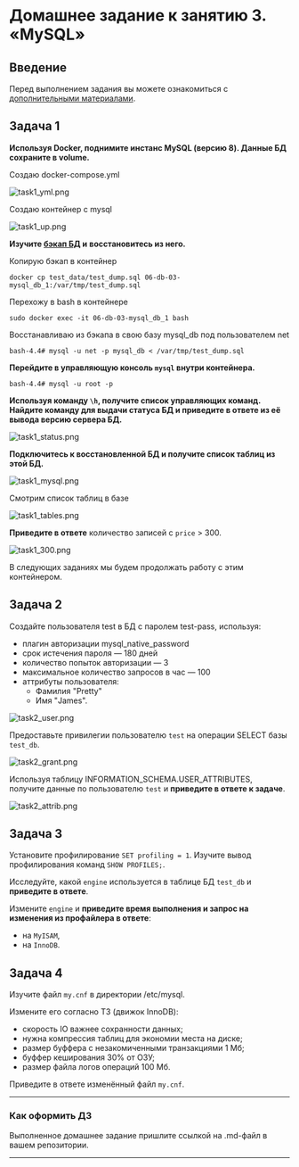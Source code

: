 # Домашнее задание к занятию 3. «MySQL»## ВведениеПеред выполнением задания вы можете ознакомиться с [дополнительными материалами](https://github.com/netology-code/virt-homeworks/blob/virt-11/additional/README.md).## Задача 1**Используя Docker, поднимите инстанс MySQL (версию 8). Данные БД сохраните в volume.**Создаю docker-compose.yml ![task1_yml.png](images%2Ftask1_yml.png)Создаю контейнер с mysql![task1_up.png](images%2Ftask1_up.png)**Изучите [бэкап БД](https://github.com/netology-code/virt-homeworks/tree/virt-11/06-db-03-mysql/test_data) и** **восстановитесь из него.**Копирую бэкап в контейнер`docker cp test_data/test_dump.sql 06-db-03-mysql_db_1:/var/tmp/test_dump.sql`Перехожу в bash в контейнере`sudo docker exec -it 06-db-03-mysql_db_1 bash`Восстанавливаю из бэкапа в свою базу mysql_db под пользователем net`bash-4.4# mysql -u net -p mysql_db < /var/tmp/test_dump.sql`**Перейдите в управляющую консоль `mysql` внутри контейнера.**`bash-4.4# mysql -u root -p` **Используя команду `\h`, получите список управляющих команд.Найдите команду для выдачи статуса БД и **приведите в ответе** из её вывода версию сервера БД.**![task1_status.png](images%2Ftask1_status.png)**Подключитесь к восстановленной БД и получите список таблиц из этой БД.**![task1_mysql.png](images%2Ftask1_mysql.png)Смотрим список таблиц в базе![task1_tables.png](images%2Ftask1_tables.png)**Приведите в ответе** количество записей с `price` > 300.![task1_300.png](images%2Ftask1_300.png)В следующих заданиях мы будем продолжать работу с этим контейнером.## Задача 2Создайте пользователя test в БД c паролем test-pass, используя:- плагин авторизации mysql_native_password- срок истечения пароля — 180 дней - количество попыток авторизации — 3 - максимальное количество запросов в час — 100- аттрибуты пользователя:    - Фамилия "Pretty"    - Имя "James".![task2_user.png](images%2Ftask2_user.png)Предоставьте привилегии пользователю `test` на операции SELECT базы `test_db`.![task2_grant.png](images%2Ftask2_grant.png)Используя таблицу INFORMATION_SCHEMA.USER_ATTRIBUTES, получите данные по пользователю `test` и **приведите в ответе к задаче**.![task2_attrib.png](images%2Ftask2_attrib.png)## Задача 3Установите профилирование `SET profiling = 1`.Изучите вывод профилирования команд `SHOW PROFILES;`.Исследуйте, какой `engine` используется в таблице БД `test_db` и **приведите в ответе**.Измените `engine` и **приведите время выполнения и запрос на изменения из профайлера в ответе**:- на `MyISAM`,- на `InnoDB`.## Задача 4 Изучите файл `my.cnf` в директории /etc/mysql.Измените его согласно ТЗ (движок InnoDB):- скорость IO важнее сохранности данных;- нужна компрессия таблиц для экономии места на диске;- размер буффера с незакомиченными транзакциями 1 Мб;- буффер кеширования 30% от ОЗУ;- размер файла логов операций 100 Мб.Приведите в ответе изменённый файл `my.cnf`.---### Как оформить ДЗВыполненное домашнее задание пришлите ссылкой на .md-файл в вашем репозитории.---